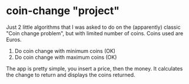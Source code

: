 # coin-change "project"

Just 2 little algorithms that I was asked to do on the (apparently) classic "Coin change problem", but with limited number of coins.
Coins used are Euros.

1. Do coin change with minimum coins (OK)
2. Do coin change with maximum coins (OK)

The app is pretty simple, you insert a price, then the money. It calculates the change to return and displays the coins returned.
